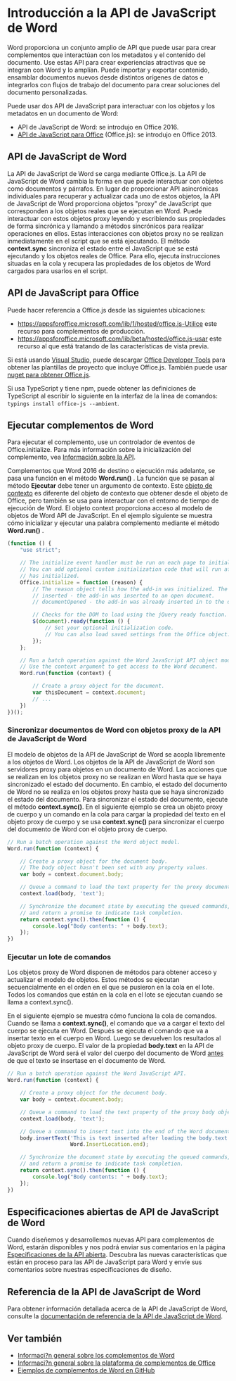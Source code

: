 # <a name="word-javascript-api-overview"></a>Introducción a la API de JavaScript de Word

Word proporciona un conjunto amplio de API que puede usar para crear complementos que interactúan con los metadatos y el contenido del documento. Use estas API para crear experiencias atractivas que se integran con Word y lo amplían. Puede importar y exportar contenido, ensamblar documentos nuevos desde distintos orígenes de datos e integrarlos con flujos de trabajo del documento para crear soluciones del documento personalizadas.

Puede usar dos API de JavaScript para interactuar con los objetos y los metadatos en un documento de Word:

- API de JavaScript de Word: se introdujo en Office 2016.
- [API de JavaScript para Office](../javascript-api-for-office.md) (Office.js): se introdujo en Office 2013.

## <a name="word-javascript-api"></a>API de JavaScript de Word

La API de JavaScript de Word se carga mediante Office.js. La API de JavaScript de Word cambia la forma en que puede interactuar con objetos como documentos y párrafos. En lugar de proporcionar API asincrónicas individuales para recuperar y actualizar cada uno de estos objetos, la API de JavaScript de Word proporciona objetos "proxy" de JavaScript que corresponden a los objetos reales que se ejecutan en Word. Puede interactuar con estos objetos proxy leyendo y escribiendo sus propiedades de forma sincrónica y llamando a métodos sincrónicos para realizar operaciones en ellos. Estas interacciones con objetos proxy no se realizan inmediatamente en el script que se está ejecutando. El método **context.sync** sincroniza el estado entre el JavaScript que se está ejecutando y los objetos reales de Office. Para ello, ejecuta instrucciones situadas en la cola y recupera las propiedades de los objetos de Word cargados para usarlos en el script.

## <a name="javascript-api-for-office"></a>API de JavaScript para Office

Puede hacer referencia a Office.js desde las siguientes ubicaciones:

* https://appsforoffice.microsoft.com/lib/1/hosted/office.js-Utilice este recurso para complementos de producción.
* https://appsforoffice.microsoft.com/lib/beta/hosted/office.js-usar este recurso al que está tratando de las características de vista previa.

Si está usando [Visual Studio](https://www.visualstudio.com/products/free-developer-offers-vs), puede descargar [Office Developer Tools](https://www.visualstudio.com/features/office-tools-vs.aspx) para obtener las plantillas de proyecto que incluye Office.js.  También puede usar [nuget para obtener Office.js](https://www.nuget.org/packages/Microsoft.Office.js/).

Si usa TypeScript y tiene npm, puede obtener las definiciones de TypeScript al escribir lo siguiente en la interfaz de la línea de comandos: `typings install office-js --ambient`.

## <a name="running-word-add-ins"></a>Ejecutar complementos de Word

Para ejecutar el complemento, use un controlador de eventos de Office.initialize. Para más información sobre la inicialización del complemento, vea [Información sobre la API](https://docs.microsoft.com/office/dev/add-ins/develop/understanding-the-javascript-api-for-office).

Complementos que Word 2016 de destino o ejecución más adelante, se pasa una función en el método **Word.run()** . La función que se pasan al método **Ejecutar** debe tener un argumento de contexto. Este [objeto de contexto](/javascript/api/word/word.requestcontext) es diferente del objeto de contexto que obtener desde el objeto de Office, pero también se usa para interactuar con el entorno de tiempo de ejecución de Word. El objeto context proporciona acceso al modelo de objetos de Word API de JavaScript. En el ejemplo siguiente se muestra cómo inicializar y ejecutar una palabra complemento mediante el método **Word.run()** .

```js
(function () {
    "use strict";

    // The initialize event handler must be run on each page to initialize Office JS.
    // You can add optional custom initialization code that will run after OfficeJS
    // has initialized.
    Office.initialize = function (reason) {
        // The reason object tells how the add-in was initialized. The values can be:
        // inserted - the add-in was inserted to an open document.
        // documentOpened - the add-in was already inserted in to the document and the document was opened.

        // Checks for the DOM to load using the jQuery ready function.
        $(document).ready(function () {
            // Set your optional initialization code.
            // You can also load saved settings from the Office object.
        });
    };

    // Run a batch operation against the Word JavaScript API object model.
    // Use the context argument to get access to the Word document.
    Word.run(function (context) {

        // Create a proxy object for the document.
        var thisDocument = context.document;
        // ...
    })
})();
```

### <a name="synchronizing-word-documents-with-word-javascript-api-proxy-objects"></a>Sincronizar documentos de Word con objetos proxy de la API de JavaScript de Word

El modelo de objetos de la API de JavaScript de Word se acopla libremente a los objetos de Word. Los objetos de la API de JavaScript de Word son servidores proxy para objetos en un documento de Word. Las acciones que se realizan en los objetos proxy no se realizan en Word hasta que se haya sincronizado el estado del documento. En cambio, el estado del documento de Word no se realiza en los objetos proxy hasta que se haya sincronizado el estado del documento. Para sincronizar el estado del documento, ejecute el método **context.sync()**. En el siguiente ejemplo se crea un objeto proxy de cuerpo y un comando en la cola para cargar la propiedad del texto en el objeto proxy de cuerpo y se usa **context.sync()** para sincronizar el cuerpo del documento de Word con el objeto proxy de cuerpo.

```js
// Run a batch operation against the Word object model.
Word.run(function (context) {

    // Create a proxy object for the document body.
    // The body object hasn't been set with any property values.
    var body = context.document.body;

    // Queue a command to load the text property for the proxy document body object.
    context.load(body, 'text');

    // Synchronize the document state by executing the queued commands,
    // and return a promise to indicate task completion.
    return context.sync().then(function () {
        console.log("Body contents: " + body.text);
    });
})
```

### <a name="executing-a-batch-of-commands"></a>Ejecutar un lote de comandos

Los objetos proxy de Word disponen de métodos para obtener acceso y actualizar el modelo de objetos. Estos métodos se ejecutan secuencialmente en el orden en el que se pusieron en la cola en el lote. Todos los comandos que están en la cola en el lote se ejecutan cuando se llama a context.sync().

En el siguiente ejemplo se muestra cómo funciona la cola de comandos. Cuando se llama a **context.sync()**, el comando que va a cargar el texto del cuerpo se ejecuta en Word. Después se ejecuta el comando que va a insertar texto en el cuerpo en Word. Luego se devuelven los resultados al objeto proxy de cuerpo. El valor de la propiedad **body.text** en la API de JavaScript de Word será el valor del cuerpo del documento de Word <u>antes</u> de que el texto se insertase en el documento de Word.


```js
// Run a batch operation against the Word JavaScript API.
Word.run(function (context) {

    // Create a proxy object for the document body.
    var body = context.document.body;

    // Queue a command to load the text property of the proxy body object.
    context.load(body, 'text');

    // Queue a command to insert text into the end of the Word document body.
    body.insertText('This is text inserted after loading the body.text property',
                    Word.InsertLocation.end);

    // Synchronize the document state by executing the queued commands,
    // and return a promise to indicate task completion.
    return context.sync().then(function () {
        console.log("Body contents: " + body.text);
    });
})
```

## <a name="word-javascript-api-open-specifications"></a>Especificaciones abiertas de API de JavaScript de Word

Cuando diseñemos y desarrollemos nuevas API para complementos de Word, estarán disponibles y nos podrá enviar sus comentarios en la página [Especificaciones de la API abierta](../openspec.md). Descubra las nuevas características que están en proceso para las API de JavaScript para Word y envíe sus comentarios sobre nuestras especificaciones de diseño.

## <a name="word-javascript-api-reference"></a>Referencia de la API de JavaScript de Word

Para obtener información detallada acerca de la API de JavaScript de Word, consulte la [documentación de referencia de la API de JavaScript de Word](/javascript/api/word).

## <a name="see-also"></a>Ver también

* [Informaci?n general sobre los complementos de Word](https://docs.microsoft.com/office/dev/add-ins/word/word-add-ins-programming-overview)
* [Informaci?n general sobre la plataforma de complementos de Office](https://docs.microsoft.com/office/dev/add-ins/overview/office-add-ins)
* [Ejemplos de complementos de Word en GitHub](https://github.com/OfficeDev?utf8=%E2%9C%93&q=Word)
